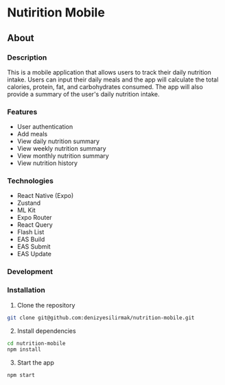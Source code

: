 # Nutirition Mobile

## About

### Description

This is a mobile application that allows users to track their daily nutrition intake. Users can input their daily meals and the app will calculate the total calories, protein, fat, and carbohydrates consumed. The app will also provide a summary of the user's daily nutrition intake.

### Features

- User authentication
- Add meals
- View daily nutrition summary
- View weekly nutrition summary
- View monthly nutrition summary
- View nutrition history

### Technologies

- React Native (Expo)
- Zustand
- ML Kit
- Expo Router
- React Query
- Flash List
- EAS Build
- EAS Submit
- EAS Update

### Development

### Installation

1. Clone the repository

```bash
git clone git@github.com:denizyesilirmak/nutrition-mobile.git
```

2. Install dependencies

```bash
cd nutrition-mobile
npm install
```

3. Start the app

```bash
npm start
```
